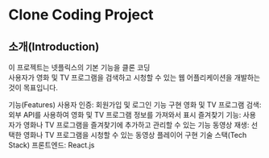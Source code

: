 <h1>Clone Coding Project</h1>

<h2>소개(Introduction) </h2>

이 프로젝트는 넷플릭스의 기본 기능을 클론 코딩 </br>
사용자가 영화 및 TV 프로그램을 검색하고 시청할 수 있는 웹 어플리케이션을 개발하는 것이 목표입니다.

기능(Features)
사용자 인증: 회원가입 및 로그인 기능 구현
영화 및 TV 프로그램 검색: 외부 API를 사용하여 영화 및 TV 프로그램 정보를 가져와서 표시
즐겨찾기 기능: 사용자가 영화나 TV 프로그램을 즐겨찾기에 추가하고 관리할 수 있는 기능
동영상 재생: 선택한 영화나 TV 프로그램을 시청할 수 있는 동영상 플레이어 구현
기술 스택(Tech Stack)
프론트엔드: React.js

